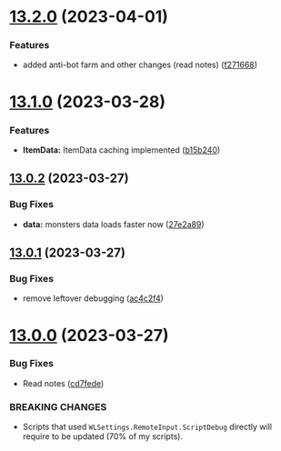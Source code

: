# [13.2.0](https://github.com/Torwent/WaspLib/compare/v13.1.0...v13.2.0) (2023-04-01)


### Features

* added anti-bot farm and other changes (read notes) ([f271668](https://github.com/Torwent/WaspLib/commit/f271668967afa5b9871c0359ae685ced29dfffcc))



# [13.1.0](https://github.com/Torwent/WaspLib/compare/v13.0.2...v13.1.0) (2023-03-28)


### Features

* **ItemData:** ItemData caching implemented ([b15b240](https://github.com/Torwent/WaspLib/commit/b15b24072e5d66a3ecbbb0e2578813050d6f767a))



## [13.0.2](https://github.com/Torwent/WaspLib/compare/v13.0.1...v13.0.2) (2023-03-27)


### Bug Fixes

* **data:** monsters data loads faster now ([27e2a89](https://github.com/Torwent/WaspLib/commit/27e2a89271b9879152ff1bb2b0950345314bf7fe))



## [13.0.1](https://github.com/Torwent/WaspLib/compare/v13.0.0...v13.0.1) (2023-03-27)


### Bug Fixes

* remove leftover debugging ([ac4c2f4](https://github.com/Torwent/WaspLib/commit/ac4c2f41f0f0da053accba5a45bd12089bc67de5))



# [13.0.0](https://github.com/Torwent/WaspLib/compare/v12.0.1...v13.0.0) (2023-03-27)


### Bug Fixes

* Read notes ([cd7fede](https://github.com/Torwent/WaspLib/commit/cd7fedee975707cf5f3b657f0373265f64e57fcd))


### BREAKING CHANGES

* Scripts that used `WLSettings.RemoteInput.ScriptDebug` directly will require to be updated (70% of my scripts).



